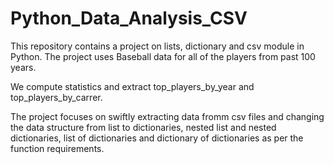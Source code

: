 # Python_Data_Analysis_CSV
This repository contains a project on lists, dictionary and csv module in Python.
The project uses Baseball data for all of the players from past 100 years.

We compute statistics and extract top_players_by_year and top_players_by_carrer.

The project focuses on swiftly extracting data fromm csv files and changing the data structure 
from list to dictionaries, nested list and nested dictionaries, list of dictionaries and dictionary of dictionaries 
as per the function requirements.

